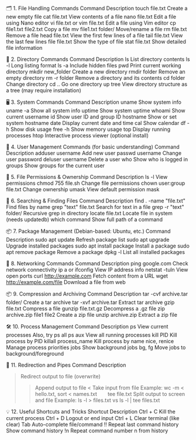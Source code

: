 🗂️ 1. File Handling Commands
Command	Description
touch file.txt	Create a new empty file
cat file.txt	View contents of a file
nano file.txt	Edit a file using Nano editor
vi file.txt or vim file.txt	Edit a file using Vim editor
cp file1.txt file2.txt	Copy a file
mv file1.txt folder/	Move/rename a file
rm file.txt	Remove a file
head file.txt	View the first few lines of a file
tail file.txt	View the last few lines
file file.txt	Show the type of file
stat file.txt	Show detailed file information

📁 2. Directory Commands
Command	Description
ls	List directory contents
ls -l	Long listing format
ls -a	Include hidden files
pwd	Print current working directory
mkdir new_folder	Create a new directory
rmdir folder	Remove an empty directory
rm -r folder	Remove a directory and its contents
cd folder	Change directory
cd ..	Go one directory up
tree	View directory structure as a tree (may require installation)

🖥️ 3. System Commands
Command	Description
uname	Show system info
uname -a	Show all system info
uptime	Show system uptime
whoami	Show current username
id	Show user ID and group ID
hostname	Show or set system hostname
date	Display current date and time
cal	Show calendar
df -h	Show disk usage
free -h	Show memory usage
top	Display running processes
htop	Interactive process viewer (optional install)

👥 4. User Management Commands (for basic understanding)
Command	Description
adduser username	Add new user
passwd username	Change user password
deluser username	Delete a user
who	Show who is logged in
groups	Show groups for the current user

🔐 5. File Permissions & Ownership
Command	Description
ls -l	View permissions
chmod 755 file.sh	Change file permissions
chown user:group file.txt	Change ownership
umask	View default permission mask

🔎 6. Searching & Finding Files
Command	Description
find . -name "file.txt"	Find files by name
grep "text" file.txt	Search for text in a file
grep -r "text" folder/	Recursive grep in directory
locate file.txt	Locate file in system (needs updatedb)
which command	Show full path of a command

📦 7. Package Management (Debian-based: Ubuntu, etc.)
Command	Description
sudo apt update	Refresh package list
sudo apt upgrade	Upgrade installed packages
sudo apt install package	Install a package
sudo apt remove package	Remove a package
dpkg -l	List all installed packages

🧪 8. Networking Commands
Command	Description
ping google.com	Check network connectivity
ip a or ifconfig	View IP address info
netstat -tuln	View open ports
curl http://example.com	Fetch content from a URL
wget http://example.com/file	Download a file from web

📦 9. Compression and Archiving
Command	Description
tar -cvf archive.tar folder/	Create a tar archive
tar -xvf archive.tar	Extract tar archive
gzip file.txt	Compress a file
gunzip file.txt.gz	Decompress a .gz file
zip archive.zip file1 file2	Create a zip file
unzip archive.zip	Extract a zip file

🛠️ 10. Process Management
Command	Description
ps	View current processes Also, try ps all
ps aux	View all running processes
kill PID	Kill process by PID
killall process_name	Kill process by name
nice, renice	Manage process priorities
jobs	Show background jobs
bg, fg	Move jobs to background/foreground

🧪 11. Redirection and Pipes
Command	Description
>	Redirect output to file (overwrite)
>>	Append output to file
<	Take input from file   Example: wc -m < hello.txt,  sort < names.txt
`	`
tee file.txt	Split output to screen and file Example: ls -l > files.txt vs ls -l | tee files.txt

💡 12. Useful Shortcuts and Tricks
Shortcut	Description
Ctrl + C	Kill the current process
Ctrl + D	Logout or end input
Ctrl + L	Clear terminal (like clear)
Tab	Auto-complete file/command
!!	Repeat last command
history	Show command history
!n	Repeat command number n from history